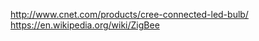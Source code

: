 
<!--
-->

http://www.cnet.com/products/cree-connected-led-bulb/
https://en.wikipedia.org/wiki/ZigBee


<!-- vim: set autoindent expandtab sw=4 syntax=markdown: -->
